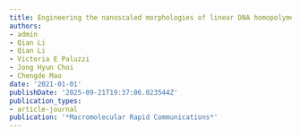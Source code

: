 ```yaml
---
title: Engineering the nanoscaled morphologies of linear DNA homopolymers
authors:
- admin
- Qian Li
- Qian Li
- Victoria E Paluzzi
- Jong Hyun Choi
- Chengde Mao
date: '2021-01-01'
publishDate: '2025-09-21T19:37:06.023544Z'
publication_types:
- article-journal
publication: '*Macromolecular Rapid Communications*'
---
```

